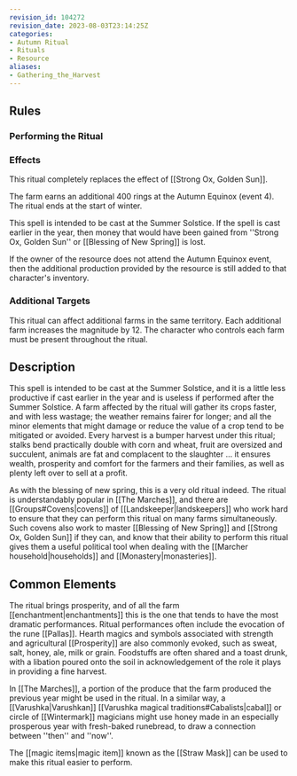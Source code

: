 ```yaml
---
revision_id: 104272
revision_date: 2023-08-03T23:14:25Z
categories:
- Autumn Ritual
- Rituals
- Resource
aliases:
- Gathering_the_Harvest
---
```


## Rules

### Performing the Ritual
 



### Effects

This ritual completely replaces the effect of [[Strong Ox, Golden Sun]].

The farm earns an additional 400 rings at the Autumn Equinox (event 4). The ritual ends at the start of winter. 

This spell is intended to be cast at the Summer Solstice. If the spell is cast earlier in the year, then money that would have been gained from ''Strong Ox, Golden Sun'' or [[Blessing of New Spring]] is lost. 

If the owner of the resource does not attend the Autumn Equinox event, then the additional production provided by the resource is still added to that character's inventory.

### Additional Targets
This ritual can affect additional farms in the same territory. Each additional farm increases the magnitude by 12. The character who controls each farm must be present throughout the ritual.

## Description

This spell is intended to be cast at the Summer Solstice, and it is a little less productive if cast earlier in the year and is useless if performed after the Summer Solstice. A farm affected by the ritual will gather its crops faster, and with less wastage; the weather remains fairer for longer; and all the minor elements that might damage or reduce the value of a crop tend to be mitigated or avoided. Every harvest is a bumper harvest under this ritual; stalks bend practically double with corn and wheat, fruit are oversized and succulent, animals are fat and complacent to the slaughter ... it ensures wealth, prosperity and comfort for the farmers and their families, as well as plenty left over to sell at a profit. 

As with the blessing of new spring, this is a very old ritual indeed. The ritual is understandably popular in [[The Marches]], and there are [[Groups#Covens|covens]] of [[Landskeeper|landskeepers]] who work hard to ensure that they can perform this ritual on many farms simultaneously. Such covens also work to master [[Blessing of New Spring]] and [[Strong Ox, Golden Sun]] if they can, and know that their ability to perform this ritual gives them a useful political tool when dealing with the [[Marcher household|households]] and [[Monastery|monasteries]].

## Common Elements
The ritual brings prosperity, and of all the farm [[enchantment|enchantments]] this is the one that tends to have the most dramatic performances. Ritual performances often include the evocation of the rune [[Pallas]]. Hearth magics and symbols associated with strength and agricultural [[Prosperity]] are also commonly evoked, such as sweat, salt, honey, ale, milk or grain. Foodstuffs are often shared and a toast drunk, with a libation poured onto the soil in acknowledgement of the role it plays in providing a fine harvest.

In [[The Marches]], a portion of the produce that the farm produced the previous year might be used in the ritual. In a similar way, a [[Varushka|Varushkan]] [[Varushka magical traditions#Cabalists|cabal]] or circle of [[Wintermark]] magicians might use honey made in an especially prosperous year with fresh-baked runebread, to draw a connection between ''then'' and ''now''.

The [[magic items|magic item]] known as the [[Straw Mask]] can be used to make this ritual easier to perform.



